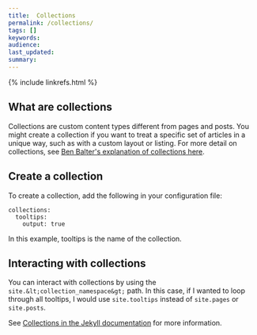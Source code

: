 ```yaml
---
title:  Collections
permalink: /collections/
tags: []
keywords: 
audience: 
last_updated: 
summary: 
---
```

{% include linkrefs.html %} 

## What are collections
Collections are custom content types different from pages and posts. You might create a collection if you want to treat a specific set of articles in a unique way, such as with a custom layout or listing. For more detail on collections, see [Ben Balter's explanation of collections here](http://ben.balter.com/2015/02/20/jekyll-collections/).

## Create a collection
To create a collection, add the following in your configuration file:

```
collections:
  tooltips:
    output: true
```

In this example, tooltips is the name of the collection.

## Interacting with collections

You can interact with collections by using the `site.&lt;collection_namespace&gt;` path. In this case, if I wanted to loop through all tooltips, I would use `site.tooltips` instead of `site.pages` or `site.posts`. 

See [Collections in the Jekyll documentation](http://jekyllrb.com/docs/collections/) for more information.